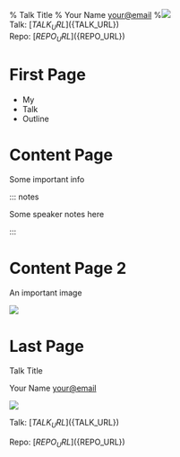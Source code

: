 % Talk Title
% Your Name <your@email>
%![](static/qrcode.png)<br/>Talk: [${TALK_URL}](${TALK_URL})<br/>Repo: [${REPO_URL}](${REPO_URL})

# First Page

- My
- Talk
- Outline

# Content Page

Some important info

::: notes

Some speaker notes here

:::

# Content Page 2

An important image

![](https://placekitten.com/g/200/300)

# Last Page

Talk Title

Your Name <your@email>

![](static/qrcode.png)

Talk: [${TALK_URL}](${TALK_URL})

Repo: [${REPO_URL}](${REPO_URL})
